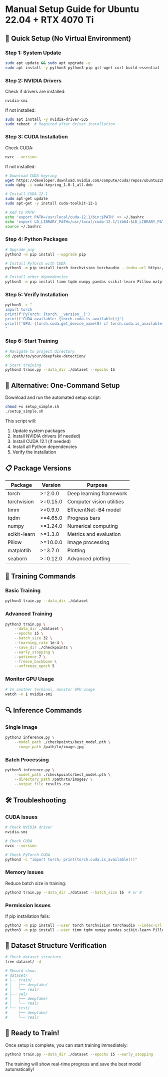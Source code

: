 # Manual Setup Guide for Ubuntu 22.04 + RTX 4070 Ti

## 🚀 Quick Setup (No Virtual Environment)

### Step 1: System Update
```bash
sudo apt update && sudo apt upgrade -y
sudo apt install -y python3 python3-pip git wget curl build-essential
```

### Step 2: NVIDIA Drivers
Check if drivers are installed:
```bash
nvidia-smi
```

If not installed:
```bash
sudo apt install -y nvidia-driver-535
sudo reboot  # Required after driver installation
```

### Step 3: CUDA Installation
Check CUDA:
```bash
nvcc --version
```

If not installed:
```bash
# Download CUDA keyring
wget https://developer.download.nvidia.com/compute/cuda/repos/ubuntu2204/x86_64/cuda-keyring_1.0-1_all.deb
sudo dpkg -i cuda-keyring_1.0-1_all.deb

# Install CUDA 12.1
sudo apt-get update
sudo apt-get -y install cuda-toolkit-12-1

# Add to PATH
echo 'export PATH=/usr/local/cuda-12.1/bin:$PATH' >> ~/.bashrc
echo 'export LD_LIBRARY_PATH=/usr/local/cuda-12.1/lib64:$LD_LIBRARY_PATH' >> ~/.bashrc
source ~/.bashrc
```

### Step 4: Python Packages
```bash
# Upgrade pip
python3 -m pip install --upgrade pip

# Install PyTorch with CUDA
python3 -m pip install torch torchvision torchaudio --index-url https://download.pytorch.org/whl/cu121

# Install other dependencies
python3 -m pip install timm tqdm numpy pandas scikit-learn Pillow matplotlib seaborn
```

### Step 5: Verify Installation
```bash
python3 -c "
import torch
print(f'PyTorch: {torch.__version__}')
print(f'CUDA available: {torch.cuda.is_available()}')
print(f'GPU: {torch.cuda.get_device_name(0) if torch.cuda.is_available() else \"No GPU\"}')
"
```

### Step 6: Start Training
```bash
# Navigate to project directory
cd /path/to/your/deepfake-detection/

# Start training
python3 train.py --data_dir ./dataset --epochs 15
```

## 🔧 Alternative: One-Command Setup

Download and run the automated setup script:
```bash
chmod +x setup_simple.sh
./setup_simple.sh
```

This script will:
1. Update system packages
2. Install NVIDIA drivers (if needed)
3. Install CUDA 12.1 (if needed)
4. Install all Python dependencies
5. Verify the installation

## 📋 Package Versions

| Package | Version | Purpose |
|---------|---------|---------|
| torch | >=2.0.0 | Deep learning framework |
| torchvision | >=0.15.0 | Computer vision utilities |
| timm | >=0.9.0 | EfficientNet-B4 model |
| tqdm | >=4.65.0 | Progress bars |
| numpy | >=1.24.0 | Numerical computing |
| scikit-learn | >=1.3.0 | Metrics and evaluation |
| Pillow | >=10.0.0 | Image processing |
| matplotlib | >=3.7.0 | Plotting |
| seaborn | >=0.12.0 | Advanced plotting |

## 🎯 Training Commands

### Basic Training
```bash
python3 train.py --data_dir ./dataset
```

### Advanced Training
```bash
python3 train.py \
    --data_dir ./dataset \
    --epochs 15 \
    --batch_size 32 \
    --learning_rate 1e-4 \
    --save_dir ./checkpoints \
    --early_stopping \
    --patience 7 \
    --freeze_backbone \
    --unfreeze_epoch 5
```

### Monitor GPU Usage
```bash
# In another terminal, monitor GPU usage
watch -n 1 nvidia-smi
```

## 🔍 Inference Commands

### Single Image
```bash
python3 inference.py \
    --model_path ./checkpoints/best_model.pth \
    --image_path /path/to/image.jpg
```

### Batch Processing
```bash
python3 inference.py \
    --model_path ./checkpoints/best_model.pth \
    --directory_path /path/to/images/ \
    --output_file results.csv
```

## 🛠️ Troubleshooting

### CUDA Issues
```bash
# Check NVIDIA driver
nvidia-smi

# Check CUDA
nvcc --version

# Check PyTorch CUDA
python3 -c "import torch; print(torch.cuda.is_available())"
```

### Memory Issues
Reduce batch size in training:
```bash
python3 train.py --data_dir ./dataset --batch_size 16  # or 8
```

### Permission Issues
If pip installation fails:
```bash
python3 -m pip install --user torch torchvision torchaudio --index-url https://download.pytorch.org/whl/cu121
python3 -m pip install --user timm tqdm numpy pandas scikit-learn Pillow matplotlib seaborn
```

## 📁 Dataset Structure Verification
```bash
# Check dataset structure
tree dataset/ -d

# Should show:
# dataset/
# ├── train/
# │   ├── deepfake/
# │   └── real/
# ├── val/
# │   ├── deepfake/
# │   └── real/
# └── test/
#     ├── deepfake/
#     └── real/
```

## 🚀 Ready to Train!

Once setup is complete, you can start training immediately:
```bash
python3 train.py --data_dir ./dataset --epochs 15 --early_stopping
```

The training will show real-time progress and save the best model automatically!
